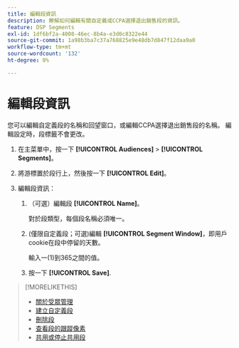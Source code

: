 ```yaml
---
title: 編輯段資訊
description: 瞭解如何編輯有關自定義或CCPA選擇退出銷售段的資訊。
feature: DSP Segments
exl-id: 1df6bf2a-4008-46ec-8b4a-e3d0c8322e44
source-git-commit: 1a98b3ba7c37a768825e9e48db7d847f12daa9a0
workflow-type: tm+mt
source-wordcount: '132'
ht-degree: 0%

---
```


# 編輯段資訊

您可以編輯自定義段的名稱和回望窗口，或編輯CCPA選擇退出銷售段的名稱。 編輯設定時，段標籤不會更改。

1. 在主菜單中，按一下 **[!UICONTROL Audiences]** > **[!UICONTROL Segments]**。

1. 將游標置於段行上，然後按一下 **[!UICONTROL Edit]**。

1. 編輯段資訊：

   1. （可選）編輯段 **[!UICONTROL Name]**。

      對於段類型，每個段名稱必須唯一。

   1. (僅限自定義段；可選)編輯 **[!UICONTROL Segment Window]**，即用戶cookie在段中停留的天數。

      輸入一(1)到365之間的值。

   1. 按一下 **[!UICONTROL Save]**.

>[!MORELIKETHIS]
>
>* [關於受眾管理](audience-about.md)
>* [建立自定義段](custom-segment-create.md)
>* [刪除段](segment-delete.md)
>* [查看段的跟蹤像素](segment-view-pixels.md)
>* [共用或停止共用段](segment-share.md)

